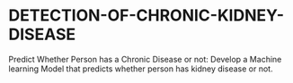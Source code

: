 # DETECTION-OF-CHRONIC-KIDNEY-DISEASE
Predict Whether Person has a Chronic Disease or not: Develop a Machine learning  Model that predicts whether person has kidney disease or not. 
